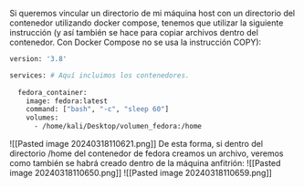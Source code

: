 Si queremos vincular un directorio de mi máquina host con un directorio del contenedor utilizando docker compose, tenemos que utilizar la siguiente instrucción (y así también se hace para copiar archivos dentro del contenedor. Con Docker Compose no se usa la instrucción COPY):
```bash
version: '3.8'

services: # Aquí incluimos los contenedores.
  
  fedora_container:
    image: fedora:latest
    command: ["bash", "-c", "sleep 60"]
    volumes:
      - /home/kali/Desktop/volumen_fedora:/home
```
![[Pasted image 20240318110621.png]]
De esta forma, si dentro del directorio /home del contenedor de fedora creamos un archivo, veremos como también se habrá creado dentro de la máquina anfitrión:
![[Pasted image 20240318110650.png]]
![[Pasted image 20240318110659.png]]

